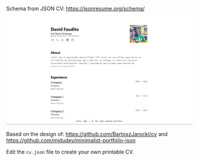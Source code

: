 Schema from JSON CV:
https://jsonresume.org/schema/

<img src="screenshot.png"></img>

Based on the design of:
https://github.com/BartoszJarocki/cv and https://github.com/midudev/minimalist-portfolio-json


Edit the `cv.json` file to create your own printable CV.
